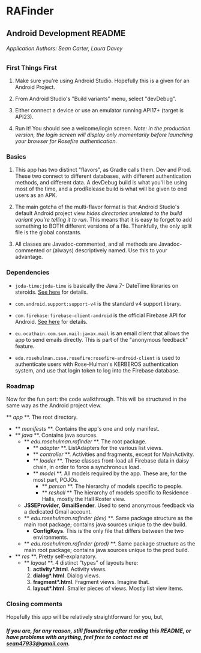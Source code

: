 # RAFinder
## Android Development README

###### _Application Authors:_ Sean Carter, Laura Davey

### First Things First

1. Make sure you're using Android Studio. Hopefully this is a given for an Android Project.

2. From Android Studio's "Build variants" menu, select "devDebug".

3. Either connect a device or use an emulator running API17+ (target is API23).

4. Run it! You should see a welcome/login screen. _Note: in the production version, the login screen will display only momentarily before launching your browser for Rosefire authentication._

### Basics
1. This app has two distinct "flavors", as Gradle calls them. Dev and Prod. These two connect to different databases, with different authentication methods, and different data. A devDebug build is what you'll be using most of the time, and a prodRelease build is what will be given to end users as an APK. 

2. The main gotcha of the multi-flavor format is that Android Studio's default Android project view _hides directories unrelated to the build variant you're telling it to run_. This means that it is easy to forget to add something to BOTH different versions of a file. Thankfully, the only split file is the global constants.

3. All classes are Javadoc-commented, and all methods are Javadoc-commented or (always) descriptively named. Use this to your advantage.

### Dependencies
- ```joda-time:joda-time``` is basically the Java 7- DateTime libraries on steroids. [See here](http://www.joda.org/joda-time/) for details.

- ```com.android.support:support-v4``` is the standard v4 support library.

- ```com.firebase:firebase-client-android``` is the official Firebase API for Android. [See here](https://www.firebase.com/docs/android/quickstart.html) for details.

- ```eu.ocathain.com.sun.mail:javax.mail``` is an email client that allows the app to send emails directly. This is part of the "anonymous feedback" feature.

- ```edu.rosehulman.csse.rosefire:rosefire-android-client``` is used to authenticate users with Rose-Hulman's KERBEROS authentication system, and use that login token to log into the Firebase database.

### Roadmap
Now for the fun part: the code walkthrough. This will be structured in the same way as the Android project view.

** *app* **. The root directory.

- ** *manifests* **. Contains the app's one and only manifest.
- ** *java* **. Contains java sources.
  - ** *edu.rosehulman.rafinder* **. The root package.
    - ** *adapter* **. ListAdapters for the various list views.
    - ** *controller* **. Activities and fragments, except for MainActivity.
    - ** *loader* **. These classes front-load all Firebase data in daisy chain, in order to force a synchronous load.
    - ** *model* **. All models required by the app. These are, for the most part, POJOs.
      - ** *person* **. The hierarchy of models specific to people.
      - ** *reshall* ** The hierarchy of models specific to Residence Halls, mostly the Hall Roster view.
  - **JSSEProvider, GmailSender**. Used to send anonymous feedback via a dedicated Gmail account.
  - ** *edu.rosehulman.rafinder (dev)* **. Same package structure as the main root package; contains java sources unique to the dev build.
    - **ConfigKeys**. This is the only file that differs between the two environments.
  - ** *edu.rosehulman.rafinder (prod)* **. Same package structure as the main root package; contains java sources unique to the prod build.
- ** *res* **. Pretty self-explanatory.
  - ** *layout* **. 4 distinct "types" of layouts here:
    1. **activity\*.html**. Activity views.
    2. **dialog\*.html**. Dialog views.
    3. **fragment\*.html**. Fragment views. Imagine that.
    4. **layout\*.html**. Smaller pieces of views. Mostly list view items.

### Closing comments
Hopefully this app will be relatively straightforward for you, but,
##### If you are, for any reason, still floundering after reading this README, or have problems with anything, feel free to contact me at sean47933@gmail.com.